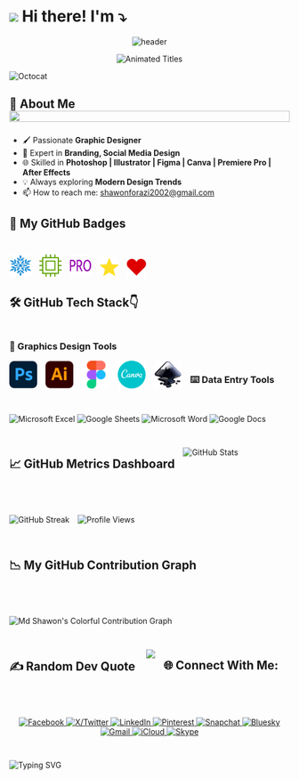 # <img src="https://media.giphy.com/media/hvRJCLFzcasrR4ia7z/giphy.gif" width="30px"/> Hi there! I'm ⤵
 <!-- 🌈 Animated Header -->
<p align="center">
  <img src="https://capsule-render.vercel.app/api?type=waving&color=0:ff6a00,100:ee0979&height=220&section=header&text=Md.%20Shawon%20Forazi&fontSize=65&fontAlignY=38&animation=twinkling&fontColor=ffffff" alt="header"/>
</p>
<p align="center">
  <img src="https://readme-typing-svg.herokuapp.com?font=Poppins&weight=700&size=40&duration=3000&pause=1000&color=FF6A00,F441A5,43C6AC,F7B42C&center=true&vCenter=true&width=700&lines=🎨+Graphic+Designer;💡+Creative+Thinker;🖥+UI/UX+Enthusiast;🌍+Open+Source+Contributor;🤖+AI+Learner" alt="Animated Titles" />
</p>

![Octocat](https://octodex.github.com/images/daftpunktocat-thomas.gif)  
   
## 💫 About Me <img src="https://raw.githubusercontent.com/andreasbm/readme/master/assets/lines/rainbow.png" width="100%" height="20px"/>

- 🖌 Passionate **Graphic Designer**
- 🚀 Expert in **Branding, Social Media Design**
- 🌐 Skilled in **Photoshop | Illustrator | Figma | Canva | Premiere Pro | After Effects**
- 💡 Always exploring **Modern Design Trends**
- 📫 How to reach me: shawonforazi2002@gmail.com




## 🏅 My GitHub Badges <img src="https://raw.githubusercontent.com/andreasbm/readme/master/assets/lines/rainbow.png" width="100%" height="10px"/>
<a href='https://archiveprogram.github.com/'><img src='https://raw.githubusercontent.com/acervenky/animated-github-badges/master/assets/acbadge.gif' width='40' height='40'></a> <a href='https://docs.github.com/en/developers'><img src='https://raw.githubusercontent.com/acervenky/animated-github-badges/master/assets/devbadge.gif' width='40' height='40'></a> <a href='https://github.com/pricing'><img src='https://raw.githubusercontent.com/acervenky/animated-github-badges/master/assets/pro.gif' width='40' height='40'></a> <a href='https://stars.github.com/'><img src='https://raw.githubusercontent.com/acervenky/animated-github-badges/master/assets/starbadge.gif' width='35' height='35'></a> <a href='https://docs.github.com/en/github/supporting-the-open-source-community-with-github-sponsors'><img src='https://raw.githubusercontent.com/acervenky/animated-github-badges/master/assets/sponsorbadge.gif' width='35' height='35'></a> 
 







## 🛠️ GitHub Tech Stack👇 <img src="https://raw.githubusercontent.com/andreasbm/readme/master/assets/lines/rainbow.png" width="100%" height="10px"/>
### 🎨 Graphics Design Tools

<div style="display: flex; flex-wrap: wrap; gap: 15px;">

  <!-- Photoshop -->
  <img src="https://raw.githubusercontent.com/devicons/devicon/master/icons/photoshop/photoshop-original.svg" alt="Photoshop" width="50" height="50" />

  <!-- Illustrator -->
  <img src="https://raw.githubusercontent.com/devicons/devicon/master/icons/illustrator/illustrator-original.svg" alt="Illustrator" width="50" height="50" />

  <!-- Figma -->
  <img src="https://raw.githubusercontent.com/devicons/devicon/master/icons/figma/figma-original.svg" alt="Figma" width="50" height="50" />

  <!-- Canva -->
  <img src="https://raw.githubusercontent.com/devicons/devicon/master/icons/canva/canva-original.svg" alt="Canva" width="50" height="50" />

  <!-- Inkscape -->
  <img src="https://raw.githubusercontent.com/devicons/devicon/master/icons/inkscape/inkscape-original.svg" alt="Inkscape" width="50" height="50" />




### ⌨️ Data Entry Tools

<p float="left">
  <img src="https://cdn-icons-png.flaticon.com/512/888/888847.png" width="50" alt="Microsoft Excel" />
  <img src="https://cdn-icons-png.flaticon.com/512/732/732221.png" width="50" alt="Google Sheets" />
  <img src="https://cdn-icons-png.flaticon.com/512/732/732200.png" width="50" alt="Microsoft Word" />
  <img src="https://cdn-icons-png.flaticon.com/512/888/888855.png" width="50" alt="Google Docs" />
</p>

---



## 📈 GitHub Metrics Dashboard<img src="https://raw.githubusercontent.com/andreasbm/readme/master/assets/lines/rainbow.png" width="100%" height="10px"/>
<p align="center">
  <img src="https://github-readme-stats.vercel.app/api?username=MdShawonForazi&show_icons=true&theme=radical&count_private=true" alt="GitHub Stats" />
</p>


<p align="center">
  <img src="https://github-readme-streak-stats.herokuapp.com/?user=MdShawonForazi&theme=radical" alt="GitHub Streak" />
</p>

<p align="center">
  <img src="https://komarev.com/ghpvc/?username=MdShawonForazi&color=brightgreen" alt="Profile Views" />
</p>



## 📉 My GitHub Contribution Graph<img src="https://raw.githubusercontent.com/andreasbm/readme/master/assets/lines/rainbow.png" width="100%" height="10px"/>
<p align="center">
  <img src="https://github-readme-activity-graph.vercel.app/graph?username=MdShawonForazi&theme=tokyo-night&bg_color=0f0f0f&color=00ff99&line=ff4d6d&point=ffffff&area=true&hide_border=true" alt="Md Shawon's Colorful Contribution Graph" />
</p>

## ✍️ Random Dev Quote <img src="https://raw.githubusercontent.com/andreasbm/readme/master/assets/lines/rainbow.png" width="100%" height="10px"/>
![](https://quotes-github-readme.vercel.app/api?type=horizontal&theme=radical)



## 🌐 Connect With Me: <img src="https://raw.githubusercontent.com/andreasbm/readme/master/assets/lines/rainbow.png" width="100%" height="10px"/>
<p align="center">
  <a href="https://facebook.com/IamShawonForazi" target="_blank">
    <img src="https://cdn.jsdelivr.net/gh/devicons/devicon/icons/facebook/facebook-original.svg" alt="Facebook" width="40" height="40"/>
   <!-- X / Twitter -->
  <a href="https://x.com/md_shawonforazi" target="_blank">
    <img src="https://img.icons8.com/fluency/48/twitter.png" alt="X/Twitter"/>
  </a>
  <a href="https://www.linkedin.com/md-rakib-hasan-shawon-3657b9182 " target="_blank">
    <img src="https://cdn.jsdelivr.net/gh/devicons/devicon/icons/linkedin/linkedin-original.svg" alt="LinkedIn" width="40" height="40"/>
  </a>
  <a href="https://pin.it/2kO4pl3Q4" target="_blank">
    <img src="https://img.icons8.com/fluency/48/pinterest.png" alt="Pinterest"/>
  </a>
  <a href="https://shawonforazi.com/md_shawonforazi" target="_blank">
    <img src="https://img.icons8.com/fluency/48/snapchat.png" alt="Snapchat"
    </a>
  <!-- Bluesky -->
  <a href="https://bsky.app/profile/shawonforazi.bsky.social " target="_blank">
    <img src="https://img.icons8.com/fluency/48/bluesky.png" alt="Bluesky"/>
  </a>
  <!-- Gmail -->
  <a href="mailto:rakibhasanshawon2002@gmail.com" target="_blank">
    <img src="https://img.icons8.com/fluency/48/gmail.png" alt="Gmail"/>
  </a>
  <!-- iCloud -->
  <a href="mailto:shawonforazi9009@icloud.com" target="_blank">
    <img src="https://img.icons8.com/fluency/48/icloud.png" alt="iCloud"/>
<a>
<a href="https://www.skype.com/ShawonForazi" target="_blank">
  <img src="https://img.icons8.com/fluency/48/skype.png" alt="Skype" width="50" height="50"/>
</a>






<p align="center">
  <img src="https://readme-typing-svg.herokuapp.com?font=Arial+Black&size=48&duration=2500&pause=1000&center=true&vCenter=true&width=1000&color=FF0000&lines=THANKS+FOR+VISITING+PROFILE;THANKS+FOR+VISITING+PROFILE;THANKS+FOR+VISITING+PROFILE;THANKS+FOR+VISITING+PROFILE;THANKS+FOR+VISITING+PROFILE" alt="Typing SVG" />
</p>


